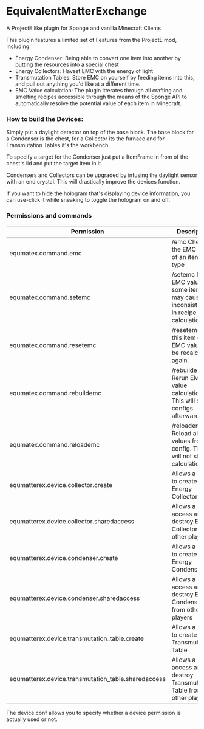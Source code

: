 # EquivalentMatterExchange
A ProjectE like plugin for Sponge and vanilla Minecraft Clients

This plugin features a limited set of Features from the ProjectE mod, including:
* Energy Condenser: Being able to convert one item into another by putting the 
resources into a special chest
* Energy Collectors: Havest EMC with the energy of light
* Transmutation Tables: Store EMC on yourself by feeding items into this, and 
pull out anything you'd like at a different time.
* EMC Value calculation: The plugin itterates through all crafting and smelting 
recipes accessible through the means of the Sponge API to automatically resolve 
the potential value of each item in Minecraft.

### How to build the Devices:
Simply put a daylight detector on top of the base block.
The base block for a Condenser is the chest, for a Collector its the furnace and
for Transmutation Tables it's the workbench.

To specify a target for the Condenser just put a ItemFrame in from of the chest's
lid and put the target item in it.

Condensers and Collectors can be upgraded by infusing the daylight sensor with an
end crystal. This will drastically improve the devices function.

If you want to hide the hologram that's displaying device information, you can 
use-click it while sneaking to toggle the hologram on and off.

### Permissions and commands

| Permission   | Description    |
|----- |----- |
| equmatex.command.emc  | /emc Check the EMC value of an item-type  |
| equmatex.command.setemc  | /setemc Fix the EMC value for some item, this may cause inconsistencies in recipe calculations!  |
| equmatex.command.resetemc  | /resetemc Set this item-types EMC value to be recalculated again.  |
| equmatex.command.rebuildemc  | /rebuildemc Rerun EMC value calculation. This will safe configs afterwards.  |
| equmatex.command.reloademc  | /reloademc Reload all EMC values from config. This will not start a calculation!  |
| equmatterex.device.collector.create  | Allows a user to create a Energy Collector  |
| equmatterex.device.collector.sharedaccess  | Allows a user access and destroy Energy Collectors from other players  |
| equmatterex.device.condenser.create  | Allows a user to create a Energy Condenser  |
| equmatterex.device.condenser.sharedaccess  | Allows a user access and destroy Energy Condenser from other players  |
| equmatterex.device.transmutation_table.create  | Allows a user to create a Transmutation Table  |
| equmatterex.device.transmutation_table.sharedaccess  | Allows a user access and destroy Transmutation Table from other players  |

The device.conf allows you to specify whether a device permission is actually used or not.